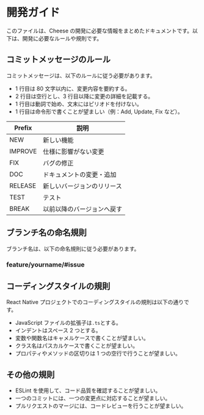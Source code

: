 # 開発ガイド

このファイルは、Cheese の開発に必要な情報をまとめたドキュメントです。以下は、開発に必要なルールや規則です。

## コミットメッセージのルール

コミットメッセージは、以下のルールに従う必要があります。

- 1 行目は 80 文字以内に、変更内容を要約する。
- 2 行目は空行とし、3 行目以降に変更の詳細を記載する。
- 1 行目は動詞で始め、文末にはピリオドを付けない。
- 1 行目は命令形で書くことが望ましい（例：Add, Update, Fix など）。

| Prefix  | 説明                       |
| ------- | -------------------------- |
| NEW     | 新しい機能                 |
| IMPROVE | 仕様に影響がない変更       |
| FIX     | バグの修正                 |
| DOC     | ドキュメントの変更・追加   |
| RELEASE | 新しいバージョンのリリース |
| TEST    | テスト                     |
| BREAK   | 以前以降のバージョンへ戻す |

## ブランチ名の命名規則

ブランチ名は、以下の命名規則に従う必要があります。

### feature/yourname/#issue

## コーディングスタイルの規則

React Native プロジェクトでのコーディングスタイルの規則は以下の通りです。

- JavaScript ファイルの拡張子は`.ts`とする。
- インデントはスペース 2 つとする。
- 変数や関数名はキャメルケースで書くことが望ましい。
- クラス名はパスカルケースで書くことが望ましい。
- プロパティやメソッドの区切りは 1 つの空行で行うことが望ましい。

## その他の規則

- ESLint を使用して、コード品質を確認することが望ましい。
- 一つのコミットには、一つの変更点に対応することが望ましい。
- プルリクエストのマージには、コードレビューを行うことが望ましい。
